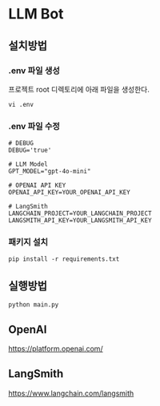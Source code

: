 # LLM Bot
## 설치방법
### .env 파일 생성
프로젝트 root 디렉토리에 아래 파일을 생성한다.
```
vi .env
```
### .env 파일 수정
```
# DEBUG
DEBUG='true'

# LLM Model
GPT_MODEL="gpt-4o-mini"

# OPENAI API KEY
OPENAI_API_KEY=YOUR_OPENAI_API_KEY

# LangSmith
LANGCHAIN_PROJECT=YOUR_LANGCHAIN_PROJECT
LANGSMITH_API_KEY=YOUR_LANGSMITH_API_KEY
```
### 패키지 설치
```
pip install -r requirements.txt
```

## 실행방법
```
python main.py
```


## OpenAI
https://platform.openai.com/

## LangSmith
https://www.langchain.com/langsmith

